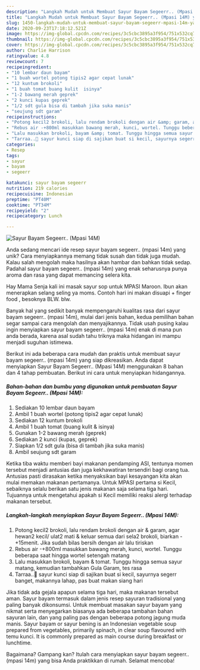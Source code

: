 ```yaml
---
description: "Langkah Mudah untuk Membuat Sayur Bayam Segeerr.. (Mpasi 14M) yang Sempurna"
title: "Langkah Mudah untuk Membuat Sayur Bayam Segeerr.. (Mpasi 14M) yang Sempurna"
slug: 1450-langkah-mudah-untuk-membuat-sayur-bayam-segeerr-mpasi-14m-yang-sempurna
date: 2020-09-23T17:18:12.521Z
image: https://img-global.cpcdn.com/recipes/3c5cbc3895a3f954/751x532cq70/sayur-bayam-segeerr-mpasi-14m-foto-resep-utama.jpg
thumbnail: https://img-global.cpcdn.com/recipes/3c5cbc3895a3f954/751x532cq70/sayur-bayam-segeerr-mpasi-14m-foto-resep-utama.jpg
cover: https://img-global.cpcdn.com/recipes/3c5cbc3895a3f954/751x532cq70/sayur-bayam-segeerr-mpasi-14m-foto-resep-utama.jpg
author: Charlie Harrison
ratingvalue: 4.8
reviewcount: 7
recipeingredient:
- "10 lembar daun bayam"
- "1 buah wortel potong tipis2 agar cepat lunak"
- "12 kuntum brokoli"
- "1 buah tomat buang kulit  isinya"
- "1-2 bawang merah geprek"
- "2 kunci kupas geprek"
- "1/2 sdt gula bisa di tambah jika suka manis"
- "seujung sdt garam"
recipeinstructions:
- "Potong kecil2 brokoli, lalu rendam brokoli dengan air &amp; garam, agar hewan2 kecil/ ulat2 mati &amp; keluar semua dari sela2 brokoli, biarkan -+15menit. Jika sudah bilas bersih dengan air lalu tiriskan"
- "Rebus air -+800ml masukkan bawang merah, kunci, wortel. Tunggu beberapa saat hingga wortel setengah matang"
- "Lalu masukkan brokoli, bayam &amp; tomat. Tunggu hingga semua sayur matang, kemudian tambahkan Gula Garam, tes rasa"
- "Tarraa..🙌 sayur kunci siap di sajikan buat si kecil, sayurnya segerr banget, makannya lahap, pas buat makan siang hari"
categories:
- Resep
tags:
- sayur
- bayam
- segeerr

katakunci: sayur bayam segeerr 
nutrition: 219 calories
recipecuisine: Indonesian
preptime: "PT40M"
cooktime: "PT34M"
recipeyield: "2"
recipecategory: Lunch

---
```



![Sayur Bayam Segeerr.. (Mpasi 14M)](https://img-global.cpcdn.com/recipes/3c5cbc3895a3f954/751x532cq70/sayur-bayam-segeerr-mpasi-14m-foto-resep-utama.jpg)

Anda sedang mencari ide resep sayur bayam segeerr.. (mpasi 14m) yang unik? Cara menyiapkannya memang tidak susah dan tidak juga mudah. Kalau salah mengolah maka hasilnya akan hambar dan bahkan tidak sedap. Padahal sayur bayam segeerr.. (mpasi 14m) yang enak seharusnya punya aroma dan rasa yang dapat memancing selera kita.

Hay Mama Senja kali ini masak sayur sop untuk MPASI Maroon. Ibun akan menerapkan selang seling ya moms. Contoh hari ini makan disuapi + finger food , besoknya BLW. blw.

Banyak hal yang sedikit banyak mempengaruhi kualitas rasa dari sayur bayam segeerr.. (mpasi 14m), mulai dari jenis bahan, kedua pemilihan bahan segar sampai cara mengolah dan menyajikannya. Tidak usah pusing kalau ingin menyiapkan sayur bayam segeerr.. (mpasi 14m) enak di mana pun anda berada, karena asal sudah tahu triknya maka hidangan ini mampu menjadi suguhan istimewa.


Berikut ini ada beberapa cara mudah dan praktis untuk membuat sayur bayam segeerr.. (mpasi 14m) yang siap dikreasikan. Anda dapat menyiapkan Sayur Bayam Segeerr.. (Mpasi 14M) menggunakan 8 bahan dan 4 tahap pembuatan. Berikut ini cara untuk menyiapkan hidangannya.

<!--inarticleads1-->

##### Bahan-bahan dan bumbu yang digunakan untuk pembuatan Sayur Bayam Segeerr.. (Mpasi 14M):

1. Sediakan 10 lembar daun bayam
1. Ambil 1 buah wortel (potong tipis2 agar cepat lunak)
1. Sediakan 12 kuntum brokoli
1. Ambil 1 buah tomat (buang kulit &amp; isinya)
1. Gunakan 1-2 bawang merah (geprek)
1. Sediakan 2 kunci (kupas, geprek)
1. Siapkan 1/2 sdt gula (bisa di tambah jika suka manis)
1. Ambil seujung sdt garam


Ketika tiba waktu memberi bayi makanan pendamping ASI, tentunya momen tersebut menjadi antusias dan juga kekhawatiran tersendiri bagi orang tua. Antusias pasti dirasakan ketika menyaksikan bayi kesayangan kita akan mulai memakan makanan pertamanya. Untuk MPASI pertama si Kecil, sebaiknya selalu berikan satu jenis makanan saja selama tiga hari. Tujuannya untuk mengetahui apakah si Kecil memiliki reaksi alergi terhadap makanan tersebut. 

<!--inarticleads2-->

##### Langkah-langkah menyiapkan Sayur Bayam Segeerr.. (Mpasi 14M):

1. Potong kecil2 brokoli, lalu rendam brokoli dengan air &amp; garam, agar hewan2 kecil/ ulat2 mati &amp; keluar semua dari sela2 brokoli, biarkan -+15menit. Jika sudah bilas bersih dengan air lalu tiriskan
1. Rebus air -+800ml masukkan bawang merah, kunci, wortel. Tunggu beberapa saat hingga wortel setengah matang
1. Lalu masukkan brokoli, bayam &amp; tomat. Tunggu hingga semua sayur matang, kemudian tambahkan Gula Garam, tes rasa
1. Tarraa..🙌 sayur kunci siap di sajikan buat si kecil, sayurnya segerr banget, makannya lahap, pas buat makan siang hari


Jika tidak ada gejala apapun selama tiga hari, maka makanan tersebut aman. Sayur bayam termasuk dalam jenis resep sayuran tradisional yang paling banyak dikonsumsi. Untuk membuat masakan sayur bayam yang nikmat serta menyegarkan biasanya ada beberapa tambahan bahan sayuran lain, dan yang paling pas dengan beberapa potong jagung muda manis. Sayur bayam or sayur bening is an Indonesian vegetable soup prepared from vegetables, primarily spinach, in clear soup flavoured with temu kunci. It is commonly prepared as main course during breakfast or lunchtime. 

Bagaimana? Gampang kan? Itulah cara menyiapkan sayur bayam segeerr.. (mpasi 14m) yang bisa Anda praktikkan di rumah. Selamat mencoba!

